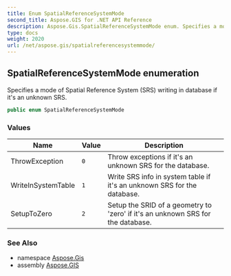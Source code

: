 ```yaml
---
title: Enum SpatialReferenceSystemMode
second_title: Aspose.GIS for .NET API Reference
description: Aspose.Gis.SpatialReferenceSystemMode enum. Specifies a mode of Spatial Reference System SRS writing in database if its an unknown SRS.
type: docs
weight: 2020
url: /net/aspose.gis/spatialreferencesystemmode/
---
```

## SpatialReferenceSystemMode enumeration

Specifies a mode of Spatial Reference System (SRS) writing in database if it's an unknown SRS.

```csharp
public enum SpatialReferenceSystemMode
```

### Values

| Name | Value | Description |
| --- | --- | --- |
| ThrowException | `0` | Throw exceptions if it's an unknown SRS for the database. |
| WriteInSystemTable | `1` | Write SRS info in system table if it's an unknown SRS for the database. |
| SetupToZero | `2` | Setup the SRID of a geometry to 'zero' if it's an unknown SRS for the database. |

### See Also

* namespace [Aspose.Gis](../../aspose.gis/)
* assembly [Aspose.GIS](../../)


